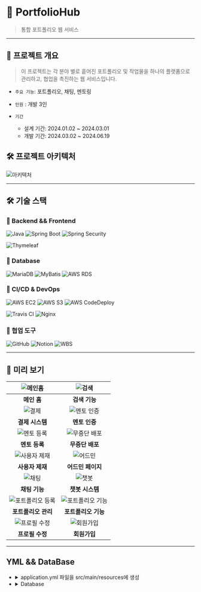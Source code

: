 


# 🚀 PortfolioHub

> 통합 포트폴리오 웹 서비스


---


## 📜 프로젝트 개요
> 이 프로젝트는 각 분야 별로 흩어진 포트폴리오 및 작업물을 하나의 플랫폼으로
관리하고, 협업을 촉진하는 웹 서비스입니다.

- `주요 기능`: 포트폴리오, 채팅, 멘토링
- `인원` : 개발 3인
- `기간`

  - 설계 기간: 2024.01.02 ~ 2024.03.01
  - 개발 기간: 2024.03.02 ~ 2024.06.19

## 🛠️ 프로젝트 아키텍처

![아키텍처](https://github.com/user-attachments/assets/f7f468a9-0fce-467e-b295-4be758d3bfd2)

---

## 🛠 기술 스택

### 📌 Backend && Frontend
![Java](https://img.shields.io/badge/Java-ED8B00?style=for-the-badge&logo=java&logoColor=white) ![Spring Boot](https://img.shields.io/badge/Spring%20Boot-6DB33F?style=for-the-badge&logo=spring-boot&logoColor=white) ![Spring Security](https://img.shields.io/badge/Spring%20Security-6DB33F?style=for-the-badge&logo=spring-security&logoColor=white) 

![Thymeleaf](https://img.shields.io/badge/Thymeleaf-005F0F?style=for-the-badge&logo=thymeleaf&logoColor=white)

### 📌 Database
![MariaDB](https://img.shields.io/badge/MariaDB-003545?style=for-the-badge&logo=mariadb&logoColor=white) ![MyBatis](https://img.shields.io/badge/MyBatis-DC382D?style=for-the-badge&logo=&logoColor=white) ![AWS RDS](https://img.shields.io/badge/AWS%20RDS-527FFF?style=for-the-badge&logo=amazon-aws&logoColor=white)

### 📌 CI/CD & DevOps
![AWS EC2](https://img.shields.io/badge/AWS%20EC2-FF9900?style=for-the-badge&logo=amazon-aws&logoColor=white) ![AWS S3](https://img.shields.io/badge/AWS%20S3-569A31?style=for-the-badge&logo=amazon-aws&logoColor=white) ![AWS CodeDeploy](https://img.shields.io/badge/AWS%20CodeDeploy-232F3E?style=for-the-badge&logo=amazon-aws&logoColor=white)

![Travis CI](https://img.shields.io/badge/TravisCI-3EAAAF?style=for-the-badge&logo=travisci&logoColor=white)  ![Nginx](https://img.shields.io/badge/Nginx-269539?style=for-the-badge&logo=nginx&logoColor=white)

### 📌 협업 도구
![GitHub](https://img.shields.io/badge/GitHub-181717?style=for-the-badge&logo=github&logoColor=white) ![Notion](https://img.shields.io/badge/Notion-000000?style=for-the-badge&logo=notion&logoColor=white)  ![WBS](https://img.shields.io/badge/WBS-007ACC?style=for-the-badge&logo=&logoColor=white)

---


## 🎥 미리 보기

| ![메인홈](https://github.com/user-attachments/assets/e027c63c-f43c-44c6-a04b-d1025662da83) | ![검색](https://github.com/user-attachments/assets/93210e8d-2ae8-46c4-9329-c9d4698f31c7) |
|:----------:|:----------:|
| **메인 홈** | **검색 기능** |
| ![결제](https://github.com/user-attachments/assets/628bc065-e48b-4cfc-a278-90877c90c6fa) | ![멘토 인증](https://github.com/user-attachments/assets/8be2310f-2b1d-4670-9599-6901142aa910) |
| **결제 시스템** | **멘토 인증** |
| ![멘토 등록](https://github.com/user-attachments/assets/834d71a0-a3dd-412e-bc4d-9a94ae1a2ab2) | ![무중단 배포](https://github.com/user-attachments/assets/9b1db388-87b6-4cb5-8c51-7ee7c742d321) |
| **멘토 등록** | **무중단 배포** |
| ![사용자 제재](https://github.com/user-attachments/assets/977801a0-5982-436c-8717-4ed18701b922) | ![어드민](https://github.com/user-attachments/assets/9fe5d1d3-5ad8-49e0-b64a-ca7d79ea68e8) |
| **사용자 제재** | **어드민 페이지** |
| ![채팅](https://github.com/user-attachments/assets/ce4ce4fc-8c3e-41bb-980e-4d3ac082282e) | ![챗봇](https://github.com/user-attachments/assets/2ca102ce-7d34-4eb5-931a-71d21d52dfa0) |
| **채팅 기능** | **챗봇 시스템** |
| ![포트폴리오 등록](https://github.com/user-attachments/assets/9cb2f41d-9baf-4e1a-86a1-27980e6a0c27) | ![포트폴리오 기능](https://github.com/user-attachments/assets/32879e86-7b29-43aa-9017-d691ece1459c) |
| **포트폴리오 관리** | **포트폴리오 기능** |
| ![프로필 수정](https://github.com/user-attachments/assets/27532d7c-583d-4e13-8a29-b7bfbf52ef0e) | ![회원가입](https://github.com/user-attachments/assets/982e14ea-beba-44c1-ba0d-fbb80e019ceb) |
| **프로필 수정** | **회원가입** |

---

## YML && DataBase
 - <details>
   <summary>application.yml 파일을 src/main/resources에 생성</summary>
   <div markdown="1">
   
   ```
     server:
      port: 8080

    spring:
      datasource:
        driver-class-name: org.mariadb.jdbc.Driver
        url: /* */
        username: /* */
        password: /* */
      servlet:
        multipart:
          #file upload size
          max-file-size: 20MB
          max-request-size: 20MB
      mail:
        host: /* */
        port: /* */
        username: /* */
        password: /* */
        properties:
          mail:
            smtp:
              auth: true
              starttls:
                enable: true
    #            required: true
    #          connectiontimeout: 5000
    #          timeout: 5000
    #          writetimeout: 5000
    #    auth-code-expiration-millis: 300000
    
    #Colud S3
    cloud:
      aws:
        s3:
          bucket: /* */
        stack.auto: false
        region.static: ap-northeast-2
        credentials:
          accessKey: /* */
          secretKey: /* */
    
    
    # mybatis
    mybatis:
      mapper-locations: classpath:mapper/*.xml
      config-location: classpath:mybatis-config.xml
    
    #iamport
    imp:
      code: /* */
      api:
        key: /* */
        secretkey: /* */
    
    chatGpt:
      key: /* */
    
   ```
   </div>
   </details>
   
 - <details>
   <summary>Database</summary>
   <div markdown="1">
   
   ```
  
    CREATE TABLE `Categories` (
      `CategoryID` int(11) NOT NULL AUTO_INCREMENT,
      `CategoryName` varchar(255) NOT NULL,
      PRIMARY KEY (`CategoryID`)
    )
  
    CREATE TABLE `CopyrightReport` (
      `ReportID` int(11) NOT NULL AUTO_INCREMENT,
      `PortfolioID` int(11) NOT NULL,
      `Contents` text NOT NULL,
      `ReporterEmail` varchar(255) NOT NULL,
      `ReportedID` int(11) NOT NULL,
      `ReportState` tinyint(1) NOT NULL DEFAULT 0,
      PRIMARY KEY (`ReportID`)
    ) 
    
    CREATE TABLE `Follows` (
      `FollowerID` int(11) NOT NULL,
      `FollowingID` int(11) NOT NULL,
      PRIMARY KEY (`FollowerID`,`FollowingID`)
    ) 
    
    CREATE TABLE `Mento` (
      `MentoID` int(11) NOT NULL AUTO_INCREMENT,
      `UserID` int(11) NOT NULL,
      `Introduction` text DEFAULT NULL,
      `Ability` varchar(255) DEFAULT NULL,
      `CompanyName` varchar(255) DEFAULT NULL,
      `CareerCertification` longtext DEFAULT NULL,
      `UnivName` varchar(255) DEFAULT NULL,
      `UnivCertification` longtext DEFAULT NULL,
      `CertificationName` varchar(255) DEFAULT NULL,
      `IssueCertification` longtext DEFAULT NULL,
      `credit` int(11) DEFAULT 0,
      PRIMARY KEY (`MentoID`)
    ) 
    
    CREATE TABLE `MentoFile` (
      `MentoFileID` int(11) NOT NULL AUTO_INCREMENT,
      `ActivityID` int(11) NOT NULL,
      `File_url` varchar(255) DEFAULT NULL,
      `contents` text DEFAULT NULL,
      PRIMARY KEY (`MentoFileID`)
    ) 
    
    CREATE TABLE `MentoProcess` (
      `ProcessID` int(11) NOT NULL AUTO_INCREMENT,
      `MentoID` int(11) NOT NULL,
      `Process` varchar(1) NOT NULL,
      PRIMARY KEY (`ProcessID`)
    ) 
    
    CREATE TABLE `Mentoring` (
      `MentoringID` int(11) NOT NULL AUTO_INCREMENT,
      `MentoID` int(11) NOT NULL,
      `CategoryID` int(11) DEFAULT NULL,
      `Title` varchar(255) DEFAULT NULL,
      `Content` text DEFAULT NULL,
      `Price` decimal(10,2) DEFAULT NULL,
      `Thumbnail` varchar(255) DEFAULT NULL,
      `file_urls` longtext DEFAULT NULL,
      `mentoring_delete` int(11) DEFAULT 0,
      PRIMARY KEY (`MentoringID`)
    ) 
    
    CREATE TABLE `MentoringOrder` (
      `OrderID` int(11) NOT NULL AUTO_INCREMENT,
      `pg` varchar(50) NOT NULL,
      `pay_method` varchar(50) NOT NULL,
      `merchant_uid` text DEFAULT NULL,
      `goods_id` int(11) NOT NULL,
      `pay_name` longtext NOT NULL,
      `amount` int(11) NOT NULL,
      `buyer_email` varchar(50) NOT NULL,
      `buyer_name` varchar(50) NOT NULL,
      PRIMARY KEY (`OrderID`)
    ) 
    
    CREATE TABLE `PopularUser` (
      `PopularID` int(11) NOT NULL AUTO_INCREMENT,
      `UserID` int(11) NOT NULL,
      `UserName` varchar(255) NOT NULL,
      `Email` varchar(255) NOT NULL,
      `ProfileImage` longtext DEFAULT NULL,
      `aff` longtext DEFAULT NULL,
      PRIMARY KEY (`PopularID`)
    ) 
    
    CREATE TABLE `PortfolioLikes` (
      `PortfolioLikesID` int(11) NOT NULL AUTO_INCREMENT,
      `PortfolioID` int(11) NOT NULL,
      `Email` varchar(255) NOT NULL,
      `Heart_Check` tinyint(1) NOT NULL DEFAULT 0,
      PRIMARY KEY (`PortfolioLikesID`)
    ) 
    
    CREATE TABLE `Usermeta` (
      `MetaID` int(11) NOT NULL AUTO_INCREMENT,
      `UserID` int(11) NOT NULL,
      `intro` longtext DEFAULT NULL,
      `aff` longtext DEFAULT NULL,
      `link` longtext DEFAULT NULL,
      `career` longtext DEFAULT NULL,
      PRIMARY KEY (`MetaID`)
    ) 
    
    CREATE TABLE `Users` (
      `UserID` int(11) NOT NULL AUTO_INCREMENT,
      `UserName` varchar(255) NOT NULL,
      `Email` varchar(255) NOT NULL,
      `PasswordHash` varbinary(255) NOT NULL,
      `ProfileImage` longtext DEFAULT NULL,
      `RegistrationDate` datetime NOT NULL,
      `AdditionalInfo` text DEFAULT NULL,
      `Role` text DEFAULT 0,
      `backImage` longtext DEFAULT NULL,
      `PaidProduct` longtext DEFAULT NULL,
      PRIMARY KEY (`UserID`),
      UNIQUE KEY `Email` (`Email`)
    ) 
    
    CREATE TABLE `Chats` (
      `ChatID` int(11) NOT NULL AUTO_INCREMENT,
      `SenderID` int(11) NOT NULL,
      `ReceiverID` int(11) NOT NULL,
      `Content` text NOT NULL,
      `DateTime` datetime NOT NULL,
      `SessionID` varchar(64) DEFAULT NULL,
      PRIMARY KEY (`ChatID`),
      KEY `SenderID` (`SenderID`),
      KEY `ReceiverID` (`ReceiverID`),
      KEY `fk_ChatSessions` (`SessionID`),
      CONSTRAINT `Chats_ibfk_1` FOREIGN KEY (`SenderID`) REFERENCES `Users` (`UserID`),
      CONSTRAINT `Chats_ibfk_2` FOREIGN KEY (`ReceiverID`) REFERENCES `Users` (`UserID`)
    ) 
    
    CREATE TABLE `Payments` (
      `PaymentID` int(11) NOT NULL AUTO_INCREMENT,
      `PayerID` int(11) NOT NULL,
      `PayeeID` int(11) NOT NULL,
      `PaymentDate` datetime NOT NULL,
      `Amount` decimal(10,2) NOT NULL,
      `PaymentStatus` varchar(255) NOT NULL,
      PRIMARY KEY (`PaymentID`),
      KEY `PayerID` (`PayerID`),
      KEY `PayeeID` (`PayeeID`),
      CONSTRAINT `Payments_ibfk_1` FOREIGN KEY (`PayerID`) REFERENCES `Users` (`UserID`),
      CONSTRAINT `Payments_ibfk_2` FOREIGN KEY (`PayeeID`) REFERENCES `Users` (`UserID`)
    ) 
    
    CREATE TABLE `Portfolios` (
      `PortfolioID` int(11) NOT NULL AUTO_INCREMENT,
      `AuthorID` int(11) NOT NULL,
      `Thumbnail_url` varchar(255) DEFAULT NULL,
      `Title` varchar(255) NOT NULL,
      `Hearts_count` int(11) DEFAULT NULL,
      `Views_count` int(11) DEFAULT NULL,
      `CreationDate` datetime NOT NULL,
      `CategoryID` int(11) DEFAULT NULL,
      `AttachmentsOrLinks` text DEFAULT NULL,
      PRIMARY KEY (`PortfolioID`),
      KEY `AuthorID` (`AuthorID`),
      KEY `CategoryID` (`CategoryID`),
      CONSTRAINT `Portfolios_ibfk_1` FOREIGN KEY (`AuthorID`) REFERENCES `Users` (`UserID`),
      CONSTRAINT `Portfolios_ibfk_2` FOREIGN KEY (`CategoryID`) REFERENCES `Categories` (`CategoryID`)
    ) 
    
    CREATE TABLE `SessionParticipants` (
      `SessionKey` varchar(64) NOT NULL,
      `UserID` int(11) NOT NULL,
      PRIMARY KEY (`SessionKey`,`UserID`),
      KEY `UserID` (`UserID`),
      KEY `idx_SessionParticipants_SessionKey` (`SessionKey`),
      CONSTRAINT `SessionParticipants_ibfk_1` FOREIGN KEY (`UserID`) REFERENCES `Users` (`UserID`)
    ) 
    
    CREATE TABLE `Images` (
      `ImageID` int(11) NOT NULL AUTO_INCREMENT,
      `PortfolioID` int(11) DEFAULT NULL,
      `Image_url` varchar(255) DEFAULT NULL,
      `contents` mediumtext DEFAULT NULL,
      PRIMARY KEY (`ImageID`),
      KEY `PortfolioID` (`PortfolioID`),
      CONSTRAINT `Images_ibfk_1` FOREIGN KEY (`PortfolioID`) REFERENCES `Portfolios` (`PortfolioID`)
    ) 
    
    CREATE TABLE `PortfolioTags` (
      `TagID` int(11) NOT NULL AUTO_INCREMENT,
      `PortfolioID` int(11) NOT NULL,
      `TagName` varchar(255) NOT NULL,
      PRIMARY KEY (`TagID`),
      KEY `PortfolioID` (`PortfolioID`),
      CONSTRAINT `PortfolioTags_ibfk_1` FOREIGN KEY (`PortfolioID`) REFERENCES `Portfolios` (`PortfolioID`)
    ) 
   ```
   </div>
   </details>
   
